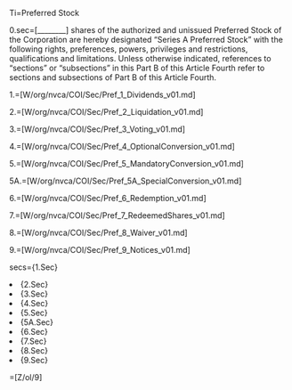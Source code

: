 Ti=Preferred Stock

0.sec=[________] shares of the authorized and unissued Preferred Stock of the Corporation are hereby designated “Series A Preferred Stock” with the following rights, preferences, powers, privileges and restrictions, qualifications and limitations. Unless otherwise indicated, references to “sections” or “subsections” in this Part B of this Article Fourth refer to sections and subsections of Part B of this Article Fourth.

1.=[W/org/nvca/COI/Sec/Pref_1_Dividends_v01.md]

2.=[W/org/nvca/COI/Sec/Pref_2_Liquidation_v01.md]

3.=[W/org/nvca/COI/Sec/Pref_3_Voting_v01.md]

4.=[W/org/nvca/COI/Sec/Pref_4_OptionalConversion_v01.md]

5.=[W/org/nvca/COI/Sec/Pref_5_MandatoryConversion_v01.md]

5A.=[W/org/nvca/COI/Sec/Pref_5A_SpecialConversion_v01.md]

6.=[W/org/nvca/COI/Sec/Pref_6_Redemption_v01.md]

7.=[W/org/nvca/COI/Sec/Pref_7_RedeemedShares_v01.md]

8.=[W/org/nvca/COI/Sec/Pref_8_Waiver_v01.md]

9.=[W/org/nvca/COI/Sec/Pref_9_Notices_v01.md]

secs={1.Sec}<li>{2.Sec}<li>{3.Sec}<li>{4.Sec}<li>{5.Sec}<li>{5A.Sec}<li>{6.Sec}<li>{7.Sec}<li>{8.Sec}<li>{9.Sec}

=[Z/ol/9]